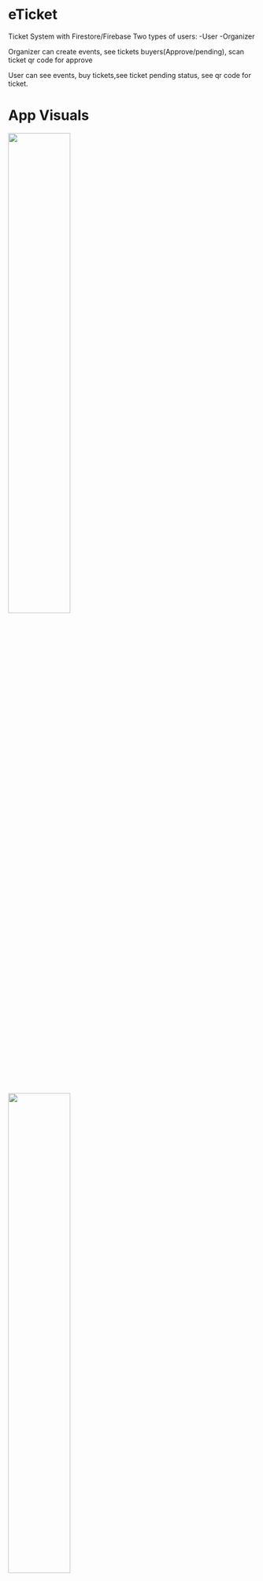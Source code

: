 # eTicket

Ticket System with Firestore/Firebase
Two types of users:
-User
-Organizer

 Organizer can create events, see tickets buyers(Approve/pending), scan ticket qr code for approve

 User can see events, buy tickets,see ticket pending status, see qr code for ticket.


# App Visuals
 <img src="img/1.jpeg" width=50% >

<img src="img/2.jpeg" width=50%>

<img src="img/3.jpeg" width=50%>

<img src="img/4.jpeg" width=50%>

<img src="img/5.jpeg" width=50%>

<img src="img/6.jpeg" width=50%>
<img src="img/7.jpeg" width=50%>
<img src="img/8.jpeg" width=50%>
<img src="img/9.jpeg" width=50%>
<img src="img/10.jpeg" width=50%>
<img src="img/11.jpeg" width=50%>
<img src="img/12.jpeg" width=50%>
<img src="img/13.jpeg" width=50%>
<img src="img/14.jpeg" width=50%>
<img src="img/15.jpeg" width=50%>
<img src="img/16.jpeg" width=50%>
<img src="img/17.jpeg" width=50%>
<img src="img/18.jpeg" width=50%>
<img src="img/19.jpeg" width=50%>
<img src="img/20.jpeg" width=50%>
